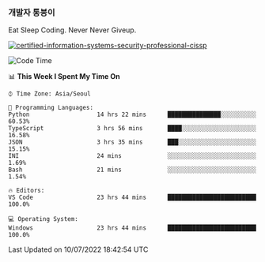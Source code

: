 ### 개발자 통붕이
Eat Sleep Coding.
Never Never Giveup.

[![certified-information-systems-security-professional-cissp](https://user-images.githubusercontent.com/44606727/157613689-acd84ec6-5f8f-4e79-89d9-a8d51f033634.png)](https://www.credly.com/badges/f394a010-85a0-450b-9136-8043af01d71c/public_url)

<!--START_SECTION:waka-->
![Code Time](http://img.shields.io/badge/Code%20Time-0%20secs-blue)

📊 **This Week I Spent My Time On** 

```text
⌚︎ Time Zone: Asia/Seoul

💬 Programming Languages: 
Python                   14 hrs 22 mins      ███████████████░░░░░░░░░░   60.53% 
TypeScript               3 hrs 56 mins       ████░░░░░░░░░░░░░░░░░░░░░   16.58% 
JSON                     3 hrs 35 mins       ███░░░░░░░░░░░░░░░░░░░░░░   15.15% 
INI                      24 mins             ░░░░░░░░░░░░░░░░░░░░░░░░░   1.69% 
Bash                     21 mins             ░░░░░░░░░░░░░░░░░░░░░░░░░   1.54%

🔥 Editors: 
VS Code                  23 hrs 44 mins      █████████████████████████   100.0%

💻 Operating System: 
Windows                  23 hrs 44 mins      █████████████████████████   100.0%

```


 Last Updated on 10/07/2022 18:42:54 UTC
<!--END_SECTION:waka-->
